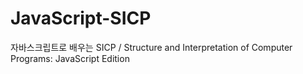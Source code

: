 # JavaScript-SICP
자바스크립트로 배우는 SICP / Structure and Interpretation of Computer Programs: JavaScript Edition
